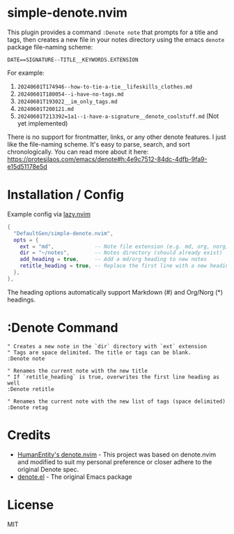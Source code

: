 # simple-denote.nvim

This plugin provides a command `:Denote note` that prompts for a title and tags, then creates a new file in your notes directory using the emacs `denote` package file-naming scheme:

`DATE==SIGNATURE--TITLE__KEYWORDS.EXTENSION`

For example:
1. `20240601T174946--how-to-tie-a-tie__lifeskills_clothes.md`
2. `20240601T180054--i-have-no-tags.md`
3. `20240601T193022__im_only_tags.md`
4. `20240601T200121.md`
5. `20240601T213392=1a1--i-have-a-signature__denote_coolstuff.md` (Not yet implemented)

There is no support for frontmatter, links, or any other denote features. I just like the file-naming scheme. It's easy to parse, search, and sort chronologically. You can read more about it here:
https://protesilaos.com/emacs/denote#h:4e9c7512-84dc-4dfb-9fa9-e15d51178e5d

# Installation / Config

Example config via [lazy.nvim](https://github.com/folke/lazy.nvim)

```lua
{
  "DefaultGen/simple-denote.nvim",
  opts = {
    ext = "md",             -- Note file extension (e.g. md, org, norg)
    dir = "~/notes",        -- Notes directory (should already exist)
    add_heading = true,     -- Add a md/org heading to new notes
    retitle_heading = true, -- Replace the first line with a new heading when retitling
  },
},
```

The heading options automatically support Markdown (#) and Org/Norg (*) headings.

# :Denote Command

```vim
" Creates a new note in the `dir` directory with `ext` extension
" Tags are space delimited. The title or tags can be blank.
:Denote note
```

```vim
" Renames the current note with the new title
" If `retitle_heading` is true, overwrites the first line heading as well
:Denote retitle
```

```vim
" Renames the current note with the new list of tags (space delimited)
:Denote retag
```

# Credits

* [HumanEntity's denote.nvim](https://github.com/HumanEntity/denote.nvim) - This project was based on denote.nvim and modified to suit my personal preference or closer adhere to the original Denote spec.
* [denote.el](https://protesilaos.com/emacs/denote) - The original Emacs package

# License

MIT

